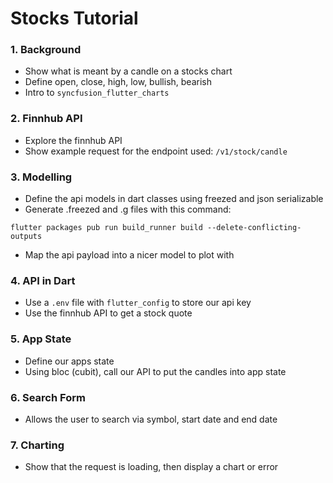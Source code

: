 # Stocks Tutorial

### 1. Background
- Show what is meant by a candle on a stocks chart
- Define open, close, high, low, bullish, bearish
- Intro to `syncfusion_flutter_charts`

### 2. Finnhub API
- Explore the finnhub API
- Show example request for the endpoint used: `/v1/stock/candle`

### 3. Modelling
- Define the api models in dart classes using freezed and json serializable
- Generate .freezed and .g files with this command:

```
flutter packages pub run build_runner build --delete-conflicting-outputs
```

- Map the api payload into a nicer model to plot with

### 4. API in Dart
- Use a `.env` file with `flutter_config` to store our api key
- Use the finnhub API to get a stock quote

### 5. App State
- Define our apps state
- Using bloc (cubit), call our API to put the candles into app state

### 6. Search Form
- Allows the user to search via symbol, start date and end date

### 7. Charting
- Show that the request is loading, then display a chart or error